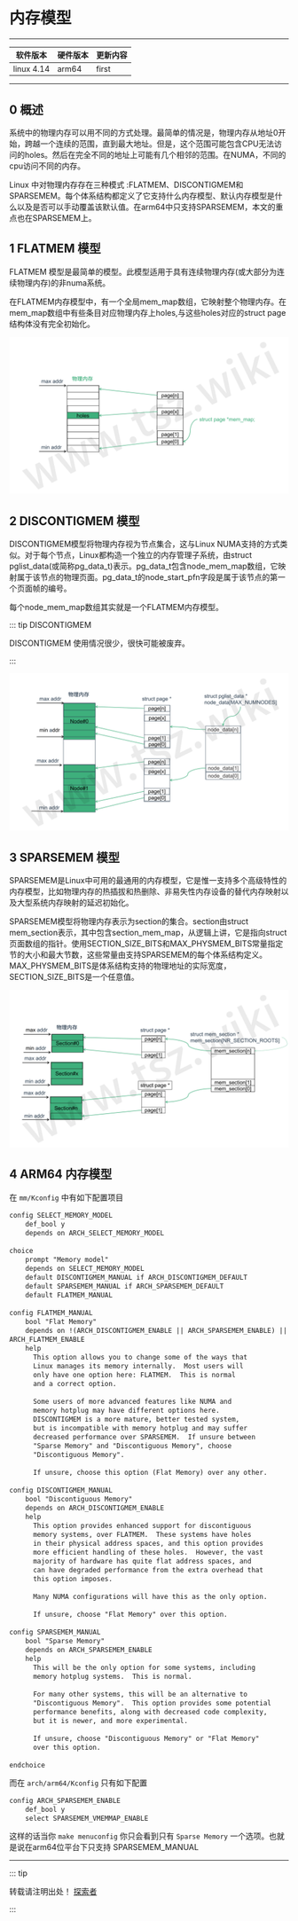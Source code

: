 
# 内存模型

---

| 软件版本  | 硬件版本 | 更新内容 |
|---------|--------|----------|
|linux 4.14| arm64   | first|

---
## 0 概述
系统中的物理内存可以用不同的方式处理。最简单的情况是，物理内存从地址0开始，跨越一个连续的范围，直到最大地址。但是，这个范围可能包含CPU无法访问的holes。然后在完全不同的地址上可能有几个相邻的范围。在NUMA，不同的cpu访问不同的内存。

Linux 中对物理内存存在三种模式 :FLATMEM、DISCONTIGMEM和SPARSEMEM。每个体系结构都定义了它支持什么内存模型、默认内存模型是什么以及是否可以手动覆盖该默认值。在arm64中只支持SPARSEMEM，本文的重点也在SPARSEMEM上。
## 1 FLATMEM 模型
FLATMEM 模型是最简单的模型。此模型适用于具有连续物理内存(或大部分为连续物理内存)的非numa系统。


在FLATMEM内存模型中，有一个全局mem_map数组，它映射整个物理内存。在mem_map数组中有些条目对应物理内存上holes,与这些holes对应的struct page 结构体没有完全初始化。

![](./Slide1.png)
## 2 DISCONTIGMEM 模型
DISCONTIGMEM模型将物理内存视为节点集合，这与Linux NUMA支持的方式类似。对于每个节点，Linux都构造一个独立的内存管理子系统，由struct pglist_data(或简称pg_data_t)表示。pg_data_t包含node_mem_map数组，它映射属于该节点的物理页面。pg_data_t的node_start_pfn字段是属于该节点的第一个页面帧的编号。

每个node_mem_map数组其实就是一个FLATMEM内存模型。

::: tip DISCONTIGMEM

DISCONTIGMEM 使用情况很少，很快可能被废弃。

:::

![](./Slide2.png)
## 3 SPARSEMEM 模型

SPARSEMEM是Linux中可用的最通用的内存模型，它是惟一支持多个高级特性的内存模型，比如物理内存的热插拔和热删除、非易失性内存设备的替代内存映射以及大型系统内存映射的延迟初始化。


SPARSEMEM模型将物理内存表示为section的集合。section由struct mem_section表示，其中包含section_mem_map，从逻辑上讲，它是指向struct页面数组的指针。使用SECTION_SIZE_BITS和MAX_PHYSMEM_BITS常量指定节的大小和最大节数，这些常量由支持SPARSEMEM的每个体系结构定义。MAX_PHYSMEM_BITS是体系结构支持的物理地址的实际宽度，SECTION_SIZE_BITS是一个任意值。

![](./Slide3.png)
## 4 ARM64 内存模型

在 `mm/Kconfig` 中有如下配置项目

```
config SELECT_MEMORY_MODEL
	def_bool y
	depends on ARCH_SELECT_MEMORY_MODEL

choice
	prompt "Memory model"
	depends on SELECT_MEMORY_MODEL
	default DISCONTIGMEM_MANUAL if ARCH_DISCONTIGMEM_DEFAULT
	default SPARSEMEM_MANUAL if ARCH_SPARSEMEM_DEFAULT
	default FLATMEM_MANUAL

config FLATMEM_MANUAL
	bool "Flat Memory"
	depends on !(ARCH_DISCONTIGMEM_ENABLE || ARCH_SPARSEMEM_ENABLE) || ARCH_FLATMEM_ENABLE
	help
	  This option allows you to change some of the ways that
	  Linux manages its memory internally.  Most users will
	  only have one option here: FLATMEM.  This is normal
	  and a correct option.

	  Some users of more advanced features like NUMA and
	  memory hotplug may have different options here.
	  DISCONTIGMEM is a more mature, better tested system,
	  but is incompatible with memory hotplug and may suffer
	  decreased performance over SPARSEMEM.  If unsure between
	  "Sparse Memory" and "Discontiguous Memory", choose
	  "Discontiguous Memory".

	  If unsure, choose this option (Flat Memory) over any other.

config DISCONTIGMEM_MANUAL
	bool "Discontiguous Memory"
	depends on ARCH_DISCONTIGMEM_ENABLE
	help
	  This option provides enhanced support for discontiguous
	  memory systems, over FLATMEM.  These systems have holes
	  in their physical address spaces, and this option provides
	  more efficient handling of these holes.  However, the vast
	  majority of hardware has quite flat address spaces, and
	  can have degraded performance from the extra overhead that
	  this option imposes.

	  Many NUMA configurations will have this as the only option.

	  If unsure, choose "Flat Memory" over this option.

config SPARSEMEM_MANUAL
	bool "Sparse Memory"
	depends on ARCH_SPARSEMEM_ENABLE
	help
	  This will be the only option for some systems, including
	  memory hotplug systems.  This is normal.

	  For many other systems, this will be an alternative to
	  "Discontiguous Memory".  This option provides some potential
	  performance benefits, along with decreased code complexity,
	  but it is newer, and more experimental.

	  If unsure, choose "Discontiguous Memory" or "Flat Memory"
	  over this option.

endchoice

```
而在 `arch/arm64/Kconfig` 只有如下配置

```
config ARCH_SPARSEMEM_ENABLE
	def_bool y
	select SPARSEMEM_VMEMMAP_ENABLE

```
这样的话当你 `make menuconfig` 你只会看到只有 `Sparse Memory` 一个选项。也就是说在arm64位平台下只支持 SPARSEMEM_MANUAL

---
::: tip  

转载请注明出处！ [探索者](http://www.cxy.wiki)

:::


<Vssue :title="$title" />
